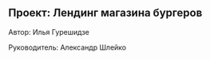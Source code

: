 Проект: Лендинг магазина бургеров
---------------------------------------
Автор: Илья Гурешидзе

Руководитель: Александр Шлейко
